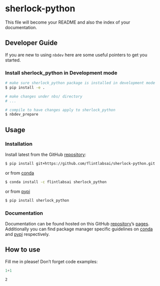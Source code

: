 # sherlock-python


<!-- WARNING: THIS FILE WAS AUTOGENERATED! DO NOT EDIT! -->

This file will become your README and also the index of your
documentation.

## Developer Guide

If you are new to using `nbdev` here are some useful pointers to get you
started.

### Install sherlock_python in Development mode

``` sh
# make sure sherlock_python package is installed in development mode
$ pip install -e .

# make changes under nbs/ directory
# ...

# compile to have changes apply to sherlock_python
$ nbdev_prepare
```

## Usage

### Installation

Install latest from the GitHub
[repository](https://github.com/flintlabsai/sherlock-python):

``` sh
$ pip install git+https://github.com/flintlabsai/sherlock-python.git
```

or from [conda](https://anaconda.org/flintlabsai/sherlock-python)

``` sh
$ conda install -c flintlabsai sherlock_python
```

or from [pypi](https://pypi.org/project/sherlock-python/)

``` sh
$ pip install sherlock_python
```

### Documentation

Documentation can be found hosted on this GitHub
[repository](https://github.com/flintlabsai/sherlock-python)’s
[pages](https://flintlabsai.github.io/sherlock-python/). Additionally
you can find package manager specific guidelines on
[conda](https://anaconda.org/flintlabsai/sherlock-python) and
[pypi](https://pypi.org/project/sherlock-python/) respectively.

## How to use

Fill me in please! Don’t forget code examples:

``` python
1+1
```

    2
